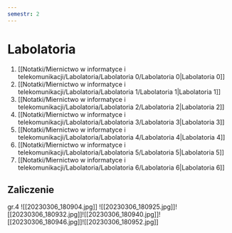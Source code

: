 ```yaml
---
semestr: 2
---
```


# Labolatoria
1. [[Notatki/Miernictwo w informatyce i telekomunikacji/Labolatoria/Labolatoria 0/Labolatoria 0|Labolatoria 0]]
2. [[Notatki/Miernictwo w informatyce i telekomunikacji/Labolatoria/Labolatoria 1/Labolatoria 1|Labolatoria 1]]
3. [[Notatki/Miernictwo w informatyce i telekomunikacji/Labolatoria/Labolatoria 2/Labolatoria 2|Labolatoria 2]]
4. [[Notatki/Miernictwo w informatyce i telekomunikacji/Labolatoria/Labolatoria 3/Labolatoria 3|Labolatoria 3]]
5. [[Notatki/Miernictwo w informatyce i telekomunikacji/Labolatoria/Labolatoria 4/Labolatoria 4|Labolatoria 4]]
6. [[Notatki/Miernictwo w informatyce i telekomunikacji/Labolatoria/Labolatoria 5/Labolatoria 5|Labolatoria 5]]
7. [[Notatki/Miernictwo w informatyce i telekomunikacji/Labolatoria/Labolatoria 6/Labolatoria 6|Labolatoria 6]]

## Zaliczenie

gr.4
![[20230306_180904.jpg]]
![[20230306_180925.jpg]]![[20230306_180932.jpg]]![[20230306_180940.jpg]]![[20230306_180946.jpg]]![[20230306_180952.jpg]]